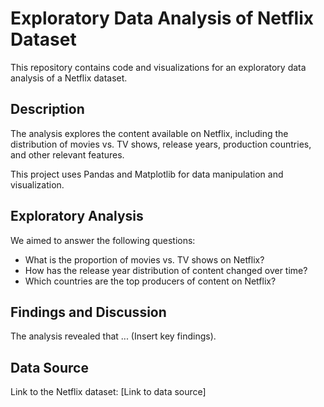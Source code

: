 # Exploratory Data Analysis of Netflix Dataset

This repository contains code and visualizations for an exploratory data analysis of a Netflix dataset.

## Description

The analysis explores the content available on Netflix, including the distribution of movies vs. TV shows, release years, production countries, and other relevant features. 

This project uses Pandas and Matplotlib for data manipulation and visualization.

## Exploratory Analysis

We aimed to answer the following questions:

* What is the proportion of movies vs. TV shows on Netflix?
* How has the release year distribution of content changed over time?
* Which countries are the top producers of content on Netflix?

## Findings and Discussion

The analysis revealed that ... (Insert key findings). 

## Data Source

Link to the Netflix dataset: [Link to data source]
